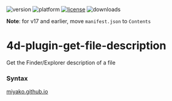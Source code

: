 ![version](https://img.shields.io/badge/version-16%2B-8331AE)
![platform](https://img.shields.io/static/v1?label=platform&message=mac-intel%20|%20mac-arm%20|%20win-64&color=blue)
[![license](https://img.shields.io/github/license/miyako/4d-plugin-get-file-description)](LICENSE)
![downloads](https://img.shields.io/github/downloads/miyako/4d-plugin-get-file-description/total)

**Note**: for v17 and earlier, move `manifest.json` to `Contents`

# 4d-plugin-get-file-description
Get the Finder/Explorer description of a file

### Syntax

[miyako.github.io](https://miyako.github.io/2019/12/12/4d-plugin-get-file-description.html)
